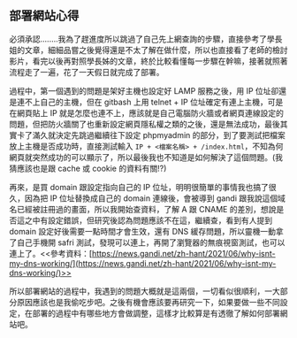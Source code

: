## 部署網站心得

必須承認........我為了趕進度所以跳過了自己先上網查詢的步驟，直接參考了學長姐的文章，細細品嘗之後覺得還是不太了解在做什麼，所以也直接看了老師的檢討影片，看完以後再對照學長姊的文章，終於比較看懂每一步驟在幹嘛，接著就照著流程走了一遍，花了一天假日就完成了部署。

過程中，第一個遇到的問題是架好主機也設定好 LAMP 服務之後，用 IP 位址卻還是連不上自己的主機，但在 gitbash 上用 telnet + IP 位址確定有連上主機，可是在網頁貼上 IP 就是怎麼也連不上，應該就是自己電腦防火牆或者網頁連線設定的問題，但把防火牆關了也重新設定網頁隱私權之類的之後，還是無法成功，最後其實卡了滿久就決定先跳過繼續往下設定 phpmyadmin 的部分，到了要測試把檔案放上主機是否成功時，直接測試輸入 `IP + <檔案名稱> + /index.html`，不知為何網頁就突然成功的可以顯示了，所以最後我也不知道是如何解決了這個問題。(我猜應該也是跟 cache 或 cookie 的資料有關!?)

再來，是買 domain 跟設定指向自己的 IP 位址，明明很簡單的事情我也搞了很久，因為把 IP 位址替換成自己的 domain 連線後，會被導到 gandi 跟我說這個域名已經被註冊過的畫面，所以我開始查資料，了解 A 跟 CNAME 的差別，想說是否這之中有設定錯誤，但研究後認為問題應該不在這，繼續查，看到有人提到 domain 設定好後需要一點時間才會生效，還有 DNS 緩存問題，所以靈機一動拿了自己手機開 safri 測試，發現可以連上，再開了瀏覽器的無痕視窗測試，也可以連上了。<<參考資料：[https://news.gandi.net/zh-hant/2021/06/why-isnt-my-dns-working/](https://news.gandi.net/zh-hant/2021/06/why-isnt-my-dns-working/)>>

所以部署網站的過程中，我遇到的問題大概就是這兩個，一切看似很順利，一大部分原因應該也是我偷吃步吧。之後有機會應該要再研究一下，如果要做一些不同設定，在部署的過程中有哪些地方會做調整，這樣才比較算是有透徹了解如何部署網站吧。

